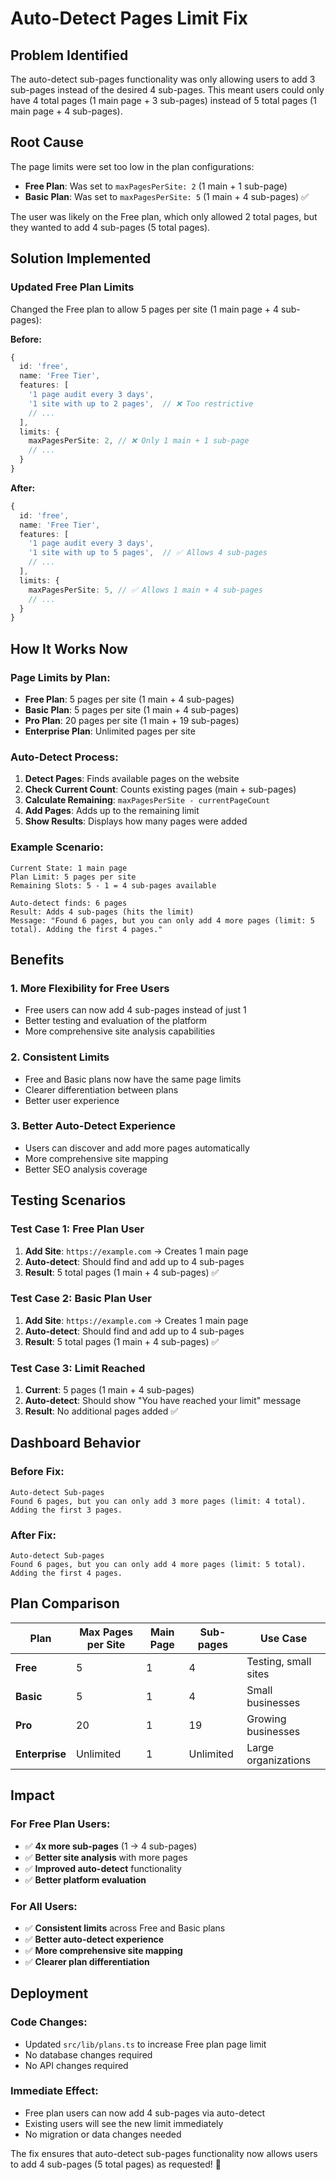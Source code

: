 # Auto-Detect Pages Limit Fix

## Problem Identified
The auto-detect sub-pages functionality was only allowing users to add 3 sub-pages instead of the desired 4 sub-pages. This meant users could only have 4 total pages (1 main page + 3 sub-pages) instead of 5 total pages (1 main page + 4 sub-pages).

## Root Cause
The page limits were set too low in the plan configurations:
- **Free Plan**: Was set to `maxPagesPerSite: 2` (1 main + 1 sub-page)
- **Basic Plan**: Was set to `maxPagesPerSite: 5` (1 main + 4 sub-pages) ✅

The user was likely on the Free plan, which only allowed 2 total pages, but they wanted to add 4 sub-pages (5 total pages).

## Solution Implemented

### **Updated Free Plan Limits**
Changed the Free plan to allow 5 pages per site (1 main page + 4 sub-pages):

**Before:**
```typescript
{
  id: 'free',
  name: 'Free Tier',
  features: [
    '1 page audit every 3 days',
    '1 site with up to 2 pages',  // ❌ Too restrictive
    // ...
  ],
  limits: {
    maxPagesPerSite: 2, // ❌ Only 1 main + 1 sub-page
    // ...
  }
}
```

**After:**
```typescript
{
  id: 'free',
  name: 'Free Tier',
  features: [
    '1 page audit every 3 days',
    '1 site with up to 5 pages',  // ✅ Allows 4 sub-pages
    // ...
  ],
  limits: {
    maxPagesPerSite: 5, // ✅ Allows 1 main + 4 sub-pages
    // ...
  }
}
```

## How It Works Now

### **Page Limits by Plan:**
- **Free Plan**: 5 pages per site (1 main + 4 sub-pages)
- **Basic Plan**: 5 pages per site (1 main + 4 sub-pages)
- **Pro Plan**: 20 pages per site (1 main + 19 sub-pages)
- **Enterprise Plan**: Unlimited pages per site

### **Auto-Detect Process:**
1. **Detect Pages**: Finds available pages on the website
2. **Check Current Count**: Counts existing pages (main + sub-pages)
3. **Calculate Remaining**: `maxPagesPerSite - currentPageCount`
4. **Add Pages**: Adds up to the remaining limit
5. **Show Results**: Displays how many pages were added

### **Example Scenario:**
```
Current State: 1 main page
Plan Limit: 5 pages per site
Remaining Slots: 5 - 1 = 4 sub-pages available

Auto-detect finds: 6 pages
Result: Adds 4 sub-pages (hits the limit)
Message: "Found 6 pages, but you can only add 4 more pages (limit: 5 total). Adding the first 4 pages."
```

## Benefits

### 1. **More Flexibility for Free Users**
- Free users can now add 4 sub-pages instead of just 1
- Better testing and evaluation of the platform
- More comprehensive site analysis capabilities

### 2. **Consistent Limits**
- Free and Basic plans now have the same page limits
- Clearer differentiation between plans
- Better user experience

### 3. **Better Auto-Detect Experience**
- Users can discover and add more pages automatically
- More comprehensive site mapping
- Better SEO analysis coverage

## Testing Scenarios

### **Test Case 1: Free Plan User**
1. **Add Site**: `https://example.com` → Creates 1 main page
2. **Auto-detect**: Should find and add up to 4 sub-pages
3. **Result**: 5 total pages (1 main + 4 sub-pages) ✅

### **Test Case 2: Basic Plan User**
1. **Add Site**: `https://example.com` → Creates 1 main page
2. **Auto-detect**: Should find and add up to 4 sub-pages
3. **Result**: 5 total pages (1 main + 4 sub-pages) ✅

### **Test Case 3: Limit Reached**
1. **Current**: 5 pages (1 main + 4 sub-pages)
2. **Auto-detect**: Should show "You have reached your limit" message
3. **Result**: No additional pages added ✅

## Dashboard Behavior

### **Before Fix:**
```
Auto-detect Sub-pages
Found 6 pages, but you can only add 3 more pages (limit: 4 total).
Adding the first 3 pages.
```

### **After Fix:**
```
Auto-detect Sub-pages
Found 6 pages, but you can only add 4 more pages (limit: 5 total).
Adding the first 4 pages.
```

## Plan Comparison

| Plan | Max Pages per Site | Main Page | Sub-pages | Use Case |
|------|-------------------|-----------|-----------|----------|
| **Free** | 5 | 1 | 4 | Testing, small sites |
| **Basic** | 5 | 1 | 4 | Small businesses |
| **Pro** | 20 | 1 | 19 | Growing businesses |
| **Enterprise** | Unlimited | 1 | Unlimited | Large organizations |

## Impact

### **For Free Plan Users:**
- ✅ **4x more sub-pages** (1 → 4 sub-pages)
- ✅ **Better site analysis** with more pages
- ✅ **Improved auto-detect** functionality
- ✅ **Better platform evaluation**

### **For All Users:**
- ✅ **Consistent limits** across Free and Basic plans
- ✅ **Better auto-detect experience**
- ✅ **More comprehensive site mapping**
- ✅ **Clearer plan differentiation**

## Deployment

### **Code Changes:**
- Updated `src/lib/plans.ts` to increase Free plan page limit
- No database changes required
- No API changes required

### **Immediate Effect:**
- Free plan users can now add 4 sub-pages via auto-detect
- Existing users will see the new limit immediately
- No migration or data changes needed

The fix ensures that auto-detect sub-pages functionality now allows users to add 4 sub-pages (5 total pages) as requested! 🎉
